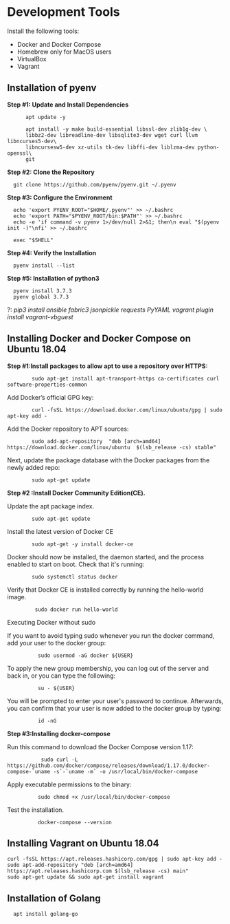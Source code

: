 # Development Tools


  Install the following tools:

  * Docker and Docker Compose
  * Homebrew only for MacOS users
  * VirtualBox
  * Vagrant

## Installation of pyenv
  
  **Step #1: Update and Install Dependencies**
  
          apt update -y
  
          apt install -y make build-essential libssl-dev zlib1g-dev \
          libbz2-dev libreadline-dev libsqlite3-dev wget curl llvm libncurses5-dev\
          libncursesw5-dev xz-utils tk-dev libffi-dev liblzma-dev python-openssl\
          git
      
   **Step #2: Clone the Repository**
      
      
      git clone https://github.com/pyenv/pyenv.git ~/.pyenv
      
      
   **Step #3: Configure the Environment**
   
      echo 'export PYENV_ROOT="$HOME/.pyenv"' >> ~/.bashrc
      echo 'export PATH="$PYENV_ROOT/bin:$PATH"' >> ~/.bashrc
      echo -e 'if command -v pyenv 1>/dev/null 2>&1; then\n eval "$(pyenv init -)"\nfi' >> ~/.bashrc
      
      exec "$SHELL"
      
      
   **Step #4: Verify the Installation**
   
      pyenv install --list
      
      
   **Step #5: Installation of python3**  
   
      pyenv install 3.7.3
      pyenv global 3.7.3
   
   
   ?: *pip3 install ansible fabric3 jsonpickle requests PyYAML
   vagrant plugin install vagrant-vbguest*

## Installing Docker and Docker Compose on Ubuntu 18.04

  **Step #1:Install packages to allow apt to use a repository over HTTPS:**

            sudo apt-get install apt-transport-https ca-certificates curl software-properties-common

  Add Docker’s official GPG key:

            curl -fsSL https://download.docker.com/linux/ubuntu/gpg | sudo apt-key add -

   Add the Docker repository to APT sources:

            sudo add-apt-repository  "deb [arch=amd64] https://download.docker.com/linux/ubuntu  $(lsb_release -cs) stable"

   Next, update the package database with the Docker packages from the newly added repo:

            sudo apt-get update

  **Step #2 :Install Docker Community Edition(CE).**
  
   Update the apt package index.

            sudo apt-get update

   Install the latest version of Docker CE

            sudo apt-get -y install docker-ce

   Docker should now be installed, the daemon started, and the process enabled to start on boot. Check that it's running:

            sudo systemctl status docker

   Verify that Docker CE is installed correctly by running the hello-world image.

             sudo docker run hello-world

   Executing Docker without sudo

   If you want to avoid typing sudo whenever you run the docker command, add your user to the docker group:

              sudo usermod -aG docker ${USER}

   To apply the new group membership, you can log out of the server and back in, or you can type the following:

              su - ${USER}

   You will be prompted to enter your user's password to continue. Afterwards, you can confirm that your user is now added to the docker group by typing:

              id -nG

  **Step #3:Installing docker-compose**
  
   Run this command to download the Docker Compose version 1.17:

               sudo curl -L https://github.com/docker/compose/releases/download/1.17.0/docker-compose-`uname -s`-`uname -m` -o /usr/local/bin/docker-compose

   Apply executable permissions to the binary:

              sudo chmod +x /usr/local/bin/docker-compose

   Test the installation.

              docker-compose --version
   
   
   ## Installing Vagrant on Ubuntu 18.04
   
    curl -fsSL https://apt.releases.hashicorp.com/gpg | sudo apt-key add -
    sudo apt-add-repository "deb [arch=amd64] https://apt.releases.hashicorp.com $(lsb_release -cs) main"
    sudo apt-get update && sudo apt-get install vagrant
   
   
   
   ## Installation of Golang
   
      apt install golang-go
   
   
   
   
   
   
   
   
   
   
   
   
   
   
   
   
   
   
   
   
   
   
   
   

